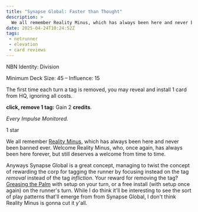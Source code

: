 ```yaml
---
title: "Synapse Global: Faster than Thought"
description: >
  We all remember Reality Minus, which has always been here and never been banned ever. Welcome Reality Minus, who, once again, has always been here forever, but still deserves a welcome from time to time.
date: 2025-04-24T10:24:52Z
tags:
 - netrunner
 - elevation
 - card reviews
---
```


<card-frame name="synapse-global" side="corp" stars="1" src="https://cdn.ewie.online/20250424102512-Image.jpeg">

<div class="visually-hidden" id="card-name-synapse-global">

NBN Identity: Division

Minimum Deck Size: 45 – Influence: 15

The first time each turn a tag is removed, you may reveal and install 1 card from HQ, ignoring all costs.

**click, remove 1 tag:** Gain 2 **credits**.

_Every Impulse Monitored._

1 star

</div>

</card-frame>

<script type="module" src="/assets/js/components/card-frame.js"></script>

We all remember [Reality Minus](https://netrunnerdb.com/en/card/30051), which has always been here and never been banned ever. Welcome Reality Minus, who, once again, has always been here forever, but still deserves a welcome from time to time.

Anyways Synapse Global is a great concept, managing to twist the concept of rewarding the corp for tagging the runner by focusing instead on the tag *removal* instead of the tag *infliction*. Your reward for removing the tag? [Greasing the Palm](https://netrunnerdb.com/en/card/34037) with setup on your turn, or a free install (with setup once again) on the runner's turn. While I do think it'll be interesting to see the sort of play patterns that'll emerge from from Synapse Global, I don't think Reality Minus is gonna cut it y'all.
